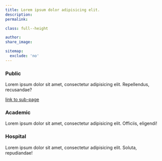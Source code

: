 ```yaml
---
title: Lorem ipsum dolor adipisicing elit.
description:
permalink:

class: full--height

author:
share_image:

sitemap:
  exclude: 'no'
---
```

<div class="block">
  <div class="centered">
    <section class="thirds">
      <article class="v-center">
        <h1>Public</h1>
        <p>Lorem ipsum dolor sit amet, consectetur adipisicing elit. Repellendus, recusandae?</p>
        <a href="articles/sample-post/">link to sub-page</a>
      </article>
    </section>
    <section class="thirds">
      <article class="v-center">
        <h1>Academic</h1>
        <p>Lorem ipsum dolor sit amet, consectetur adipisicing elit. Officiis, eligendi!</p>
      </article>
    </section>
    <section class="thirds">
      <article class="v-center">
        <h1>Hospital</h1>
        <p>Lorem ipsum dolor sit amet, consectetur adipisicing elit. Soluta, repudiandae!</p>
      </article>
    </section>
  </div>
</div>